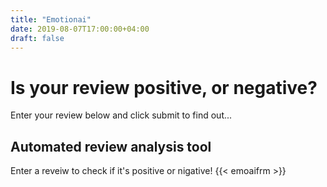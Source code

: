 ```yaml
---
title: "Emotionai"
date: 2019-08-07T17:00:00+04:00
draft: false
---
```


# Is your review positive, or negative?
Enter your review below and click submit to find out...

## Automated review analysis tool

Enter a reveiw to check if it's positive or nigative!
{{< emoaifrm >}}